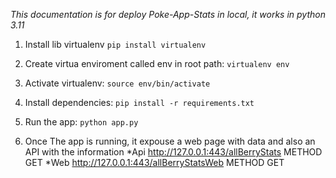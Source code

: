 *This documentation is for deploy Poke-App-Stats in local, it works in python 3.11*

1. Install lib virtualenv
`pip install virtualenv`

2. Create virtua enviroment called env in root path:
`virtualenv env`

3. Activate virtualenv:
`source env/bin/activate`

4. Install dependencies:
`pip install -r requirements.txt`

5. Run the app:
`python app.py`

6. Once The app is running, it expouse a web page with data and also an API with the information
*Api http://127.0.0.1:443/allBerryStats METHOD GET
*Web http://127.0.0.1:443/allBerryStatsWeb METHOD GET

